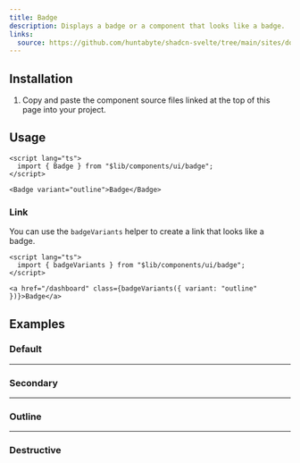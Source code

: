 ```yaml
---
title: Badge
description: Displays a badge or a component that looks like a badge.
links:
  source: https://github.com/huntabyte/shadcn-svelte/tree/main/sites/docs/src/lib/registry/default/ui/badge
---
```


<script>
  import { ComponentPreview, ManualInstall, PMAddComp } from '$lib/components/docs';
  import { BadgeDemo, BadgeDestructive, BadgeOutline, BadgeSecondary } from '$lib/registry/default/example'
</script>

<ComponentPreview name="badge-demo">

<div></div>

</ComponentPreview>

## Installation

<PMAddComp name="badge" />

<ManualInstall>

1. Copy and paste the component source files linked at the top of this page into your project.

</ManualInstall>

## Usage

```svelte
<script lang="ts">
  import { Badge } from "$lib/components/ui/badge";
</script>
```

```svelte
<Badge variant="outline">Badge</Badge>
```

### Link

You can use the `badgeVariants` helper to create a link that looks like a badge.

```svelte
<script lang="ts">
  import { badgeVariants } from "$lib/components/ui/badge";
</script>

<a href="/dashboard" class={badgeVariants({ variant: "outline" })}>Badge</a>
```

## Examples

### Default

<ComponentPreview name="badge-demo">

<div></div>

</ComponentPreview>

---

### Secondary

<ComponentPreview name="badge-secondary">

<div></div>

</ComponentPreview>

---

### Outline

<ComponentPreview name="badge-outline">

<div></div>

</ComponentPreview>

---

### Destructive

<ComponentPreview name="badge-destructive">

<div></div>

</ComponentPreview>
